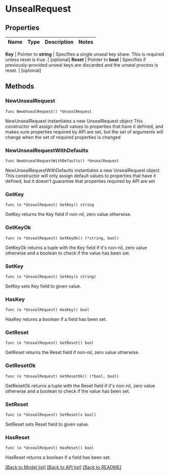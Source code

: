 # UnsealRequest


## Properties

Name | Type | Description | Notes
------------ | ------------- | ------------- | -------------


**Key** | Pointer to **string** | Specifies a single unseal key share. This is required unless reset is true. | [optional] 
**Reset** | Pointer to **bool** | Specifies if previously-provided unseal keys are discarded and the unseal process is reset. | [optional] 



## Methods


### NewUnsealRequest

`func NewUnsealRequest() *UnsealRequest`

NewUnsealRequest instantiates a new UnsealRequest object
This constructor will assign default values to properties that have it defined,
and makes sure properties required by API are set, but the set of arguments
will change when the set of required properties is changed

### NewUnsealRequestWithDefaults

`func NewUnsealRequestWithDefaults() *UnsealRequest`

NewUnsealRequestWithDefaults instantiates a new UnsealRequest object
This constructor will only assign default values to properties that have it defined,
but it doesn't guarantee that properties required by API are set


### GetKey

`func (o *UnsealRequest) GetKey() string`

GetKey returns the Key field if non-nil, zero value otherwise.

### GetKeyOk

`func (o *UnsealRequest) GetKeyOk() (*string, bool)`

GetKeyOk returns a tuple with the Key field if it's non-nil, zero value otherwise
and a boolean to check if the value has been set.

### SetKey

`func (o *UnsealRequest) SetKey(v string)`

SetKey sets Key field to given value.


### HasKey

`func (o *UnsealRequest) HasKey() bool`

HasKey returns a boolean if a field has been set.




### GetReset

`func (o *UnsealRequest) GetReset() bool`

GetReset returns the Reset field if non-nil, zero value otherwise.

### GetResetOk

`func (o *UnsealRequest) GetResetOk() (*bool, bool)`

GetResetOk returns a tuple with the Reset field if it's non-nil, zero value otherwise
and a boolean to check if the value has been set.

### SetReset

`func (o *UnsealRequest) SetReset(v bool)`

SetReset sets Reset field to given value.


### HasReset

`func (o *UnsealRequest) HasReset() bool`

HasReset returns a boolean if a field has been set.









[[Back to Model list]](../README.md#documentation-for-models) [[Back to API list]](../README.md#documentation-for-api-endpoints) [[Back to README]](../README.md)


